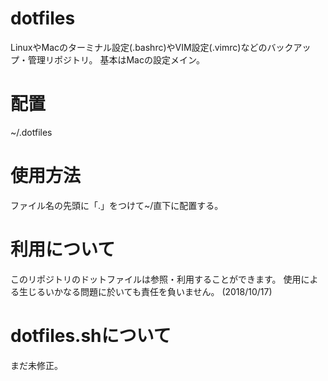 # dotfiles
LinuxやMacのターミナル設定(.bashrc)やVIM設定(.vimrc)などのバックアップ・管理リポジトリ。
基本はMacの設定メイン。

# 配置
~/.dotfiles

# 使用方法
ファイル名の先頭に「.」をつけて~/直下に配置する。

# 利用について
このリポジトリのドットファイルは参照・利用することができます。
使用による生じるいかなる問題に於いても責任を負いません。
(2018/10/17)

# dotfiles.shについて
まだ未修正。